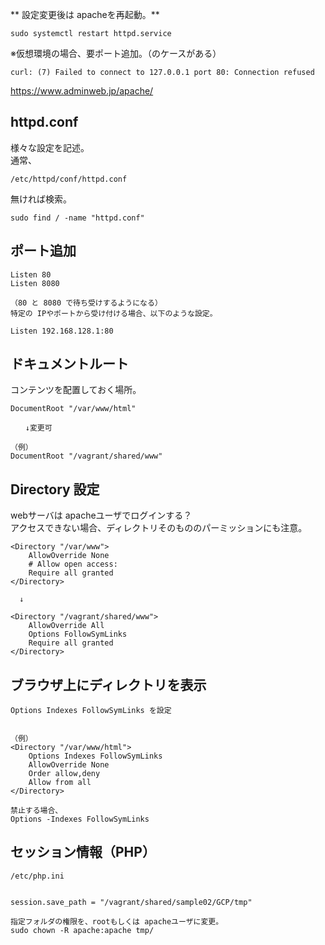 ** 設定変更後は apacheを再起動。**  
```
sudo systemctl restart httpd.service
```

※仮想環境の場合、要ポート追加。（のケースがある）
```
curl: (7) Failed to connect to 127.0.0.1 port 80: Connection refused
```
<https://www.adminweb.jp/apache/>

## httpd.conf
様々な設定を記述。 
　  
通常、
```
/etc/httpd/conf/httpd.conf
```
無ければ検索。
```
sudo find / -name "httpd.conf"
```

## ポート追加
```
Listen 80
Listen 8080

（80 と 8080 で待ち受けするようになる）
特定の IPやポートから受け付ける場合、以下のような設定。

Listen 192.168.128.1:80
```

## ドキュメントルート
コンテンツを配置しておく場所。
```
DocumentRoot "/var/www/html"

　　↓変更可

（例）
DocumentRoot "/vagrant/shared/www"
```
## Directory 設定
webサーバは apacheユーザでログインする？  
アクセスできない場合、ディレクトリそのもののパーミッションにも注意。
```
<Directory "/var/www">
    AllowOverride None
    # Allow open access:
    Require all granted
</Directory>

  ↓

<Directory "/vagrant/shared/www">
    AllowOverride All
    Options FollowSymLinks
    Require all granted
</Directory>

```

## ブラウザ上にディレクトリを表示
```
Options Indexes FollowSymLinks を設定


（例）
<Directory "/var/www/html">
    Options Indexes FollowSymLinks
    AllowOverride None
    Order allow,deny
    Allow from all
</Directory>

禁止する場合、
Options -Indexes FollowSymLinks
```

## セッション情報（PHP）
```
/etc/php.ini


session.save_path = "/vagrant/shared/sample02/GCP/tmp"

指定フォルダの権限を、rootもしくは apacheユーザに変更。
sudo chown -R apache:apache tmp/
```